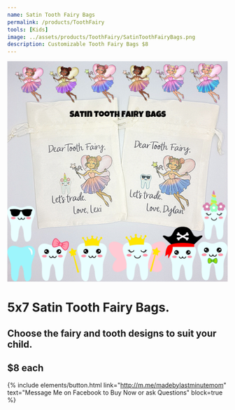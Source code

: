 ```yaml
---
name: Satin Tooth Fairy Bags
permalink: /products/ToothFairy
tools: [Kids]
image: ../assets/products/ToothFairy/SatinToothFairyBags.png
description: Customizable Tooth Fairy Bags $8
---
```


![Product Shot](../assets/products/ToothFairy/SatinToothFairyBags.png "Tooth Fairy Bags")

# 5x7 Satin Tooth Fairy Bags.
## Choose the fairy and tooth designs to suit your child.
## $8 each

{% include elements/button.html link="http://m.me/madebylastminutemom" text="Message Me on Facebook to Buy Now or ask Questions" block=true %}
